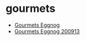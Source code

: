 # gourmets

 * [Gourmets Eggnog](../../index/g/gourmets-eggnog-200913.json)
 * [Gourmets Eggnog 200913](../../index/g/gourmets-eggnog-200913.json)

